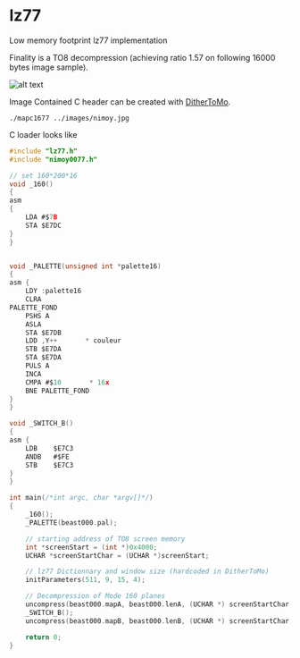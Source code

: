 # lz77
Low memory footprint lz77 implementation

Finality is a TO8 decompression (achieving ratio 1.57 on following 16000 bytes image sample).

![alt text](uncompressto8.gif)


Image Contained C header can be created with [DitherToMo](https://github.com/rodolphe74/DitherToMo).

```shell
./mapc1677 ../images/nimoy.jpg
```

C loader looks like

```c
#include "lz77.h"
#include "nimoy0077.h"

// set 160*200*16
void _160()
{
asm
{
    LDA #$7B
    STA $E7DC
}
}


void _PALETTE(unsigned int *palette16)
{
asm {
    LDY :palette16
    CLRA
PALETTE_FOND
    PSHS A
    ASLA
    STA $E7DB
    LDD ,Y++       * couleur
    STB $E7DA
    STA $E7DA
    PULS A
    INCA
    CMPA #$10       * 16x
    BNE PALETTE_FOND
}
}

void _SWITCH_B()
{
asm {
    LDB    $E7C3
    ANDB   #$FE
    STB    $E7C3
}
}

int main(/*int argc, char *argv[]*/)
{
    _160();
    _PALETTE(beast000.pal);

    // starting address of TO8 screen memory
    int *screenStart = (int *)0x4000;
    UCHAR *screenStartChar = (UCHAR *)screenStart;

    // lz77 Dictionnary and window size (hardcoded in DitherToMo)
    initParameters(511, 9, 15, 4);

    // Decompression of Mode 160 planes
    uncompress(beast000.mapA, beast000.lenA, (UCHAR *) screenStartChar, 8000);
    _SWITCH_B();
    uncompress(beast000.mapB, beast000.lenB, (UCHAR *) screenStartChar, 8000);

    return 0;
}
```
